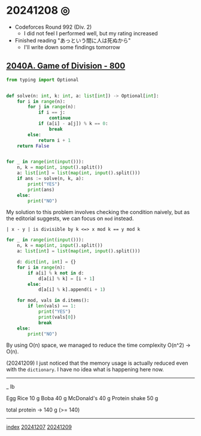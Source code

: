 <head><meta name="viewport" content="width=device-width, initial-scale=1.0, user-scalable=yes" /><meta charset="UTF-8"></head>

# 20241208 ◎

- Codeforces Round 992 (Div. 2)
	- I did not feel I performed well, but my rating increased
- Finished reading "あっという間に人は死ぬから" 
	- I'll write down some findings tomorrow

## [2040A. Game of Division - 800](https://codeforces.com/contest/2040/problem/A)

```python
from typing import Optional


def solve(n: int, k: int, a: list[int]) -> Optional[int]:
    for i in range(n):
        for j in range(n):
            if i == j:
                continue
            if (a[i] - a[j]) % k == 0:
                break
        else:
            return i + 1
    return False


for _ in range(int(input())):
    n, k = map(int, input().split())
    a: list[int] = list(map(int, input().split()))
    if ans := solve(n, k, a):
        print("YES")
        print(ans)
    else:
        print("NO")
```

My solution to this problem involves checking the condition naively, but as the editorial suggests, we can focus on `mod` instead.

`| x - y | is divisible by k <=> x mod k == y mod k`

```python
for _ in range(int(input())):
    n, k = map(int, input().split())
    a: list[int] = list(map(int, input().split()))

    d: dict[int, int] = {}
    for i in range(n):
        if a[i] % k not in d:
            d[a[i] % k] = [i + 1]
        else:
            d[a[i] % k].append(i + 1)

    for mod, vals in d.items():
        if len(vals) == 1:
            print("YES")
            print(vals[0])
            break
    else:
        print("NO")
```

By using O(n) space, we managed to reduce the time complexity O(n^2) -> O(n).

(20241209) I just noticed that the memory usage is actually reduced even with the `dictionary`. I have no idea what is happening here now.

---

_ lb

Egg Rice 10 g
Boba 40 g
McDonald's 40 g
Protein shake 50 g

total protein -> 140 g (>= 140)

---

[index](../../index.html)
[20241207](20241207.html)
[20241209](20241209.html)
